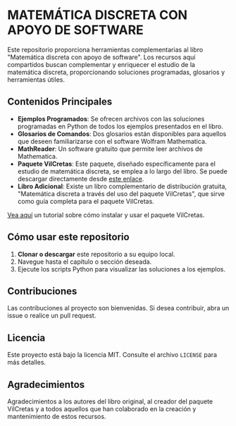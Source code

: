 # MATEMÁTICA DISCRETA CON APOYO DE SOFTWARE

Este repositorio proporciona herramientas complementarias al libro "Matemática discreta con apoyo de software". Los recursos aquí compartidos buscan complementar y enriquecer el estudio de la matemática discreta, proporcionando soluciones programadas, glosarios y herramientas útiles.

## Contenidos Principales

- **Ejemplos Programados**: Se ofrecen archivos con las soluciones programadas en Python de todos los ejemplos presentados en el libro.
- **Glosarios de Comandos**: Dos glosarios están disponibles para aquellos que deseen familiarizarse con el software Wolfram Mathematica.
- **MathReader**: Un software gratuito que permite leer archivos de Mathematica.
- **Paquete VilCretas**: Este paquete, diseñado específicamente para el estudio de matemática discreta, se emplea a lo largo del libro. Se puede descargar directamente desde [este enlace](https://www.escinf.una.ac.cr/discretas/index.php/package).
- **Libro Adicional**: Existe un libro complementario de distribución gratuita, "Matemática discreta a través del uso del paquete VilCretas", que sirve como guía completa para el paquete VilCretas.
  
[Vea aquí](https://youtu.be/jnpG7DD9ohc) un tutorial sobre cómo instalar y usar el paquete VilCretas.

## Cómo usar este repositorio

1. **Clonar o descargar** este repositorio a su equipo local.
2. Navegue hasta el capítulo o sección deseada.
3. Ejecute los scripts Python para visualizar las soluciones a los ejemplos.
  
## Contribuciones

Las contribuciones al proyecto son bienvenidas. Si desea contribuir, abra un issue o realice un pull request.

## Licencia

Este proyecto está bajo la licencia MIT. Consulte el archivo `LICENSE` para más detalles.

## Agradecimientos

Agradecimientos a los autores del libro original, al creador del paquete VilCretas y a todos aquellos que han colaborado en la creación y mantenimiento de estos recursos.